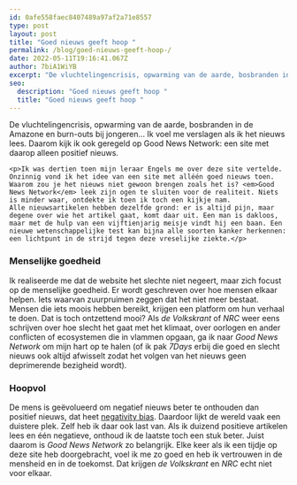 ```yaml
---
id: 0afe558faec8407489a97af2a71e8557
type: post
layout: post
title: "Goed nieuws geeft hoop "
permalink: /blog/goed-nieuws-geeft-hoop-/
date: 2022-05-11T19:16:41.067Z
author: 7biA1WiYB
excerpt: "De vluchtelingencrisis, opwarming van de aarde, bosbranden in de Amazone en burn-outs bij jongeren... Ik voel me verslagen als ik het nieuws lees. Daarom kijk ik ook geregeld op Good News Network: een site met daarop alleen positief nieuws.   "
seo:
  description: "Goed nieuws geeft hoop "
  title: "Goed nieuws geeft hoop "
---
```

De vluchtelingencrisis, opwarming van de aarde, bosbranden in de Amazone en burn-outs bij jongeren... Ik voel me verslagen als ik het nieuws lees. Daarom kijk ik ook geregeld op Good News Network: een site met daarop alleen positief nieuws.   

    <p>Ik was dertien toen mijn leraar Engels me over deze site vertelde. Onzinnig vond ik het idee van een site met alléén goed nieuws toen. Waarom zou je het nieuws niet gewoon brengen zoals het is? <em>Good News Network</em> leek zijn ogen te sluiten voor de realiteit. Niets is minder waar, ontdekte ik toen ik toch een kijkje nam. Alle nieuwsartikelen hebben dezelfde grond: er is altijd pijn, maar degene over wie het artikel gaat, komt daar uit. Een man is dakloos, maar met de hulp van een vijftienjarig meisje vindt hij een baan. Een nieuwe wetenschappelijke test kan bijna alle soorten kanker herkennen: een lichtpunt in de strijd tegen deze vreselijke ziekte.</p>
<h3>Menselijke goedheid</h3>
<p>Ik realiseerde me dat de website het slechte niet negeert, maar zich focust op de menselijke goedheid. Er wordt geschreven over hoe mensen elkaar helpen. Iets waarvan zuurpruimen zeggen dat het niet meer bestaat. Mensen die iets moois hebben bereikt, krijgen een platform om hun verhaal te doen. Dat is toch ontzettend mooi? Als <em>de Volkskrant</em> of <em>NRC</em> weer eens schrijven over hoe slecht het gaat met het klimaat, over oorlogen en ander conflicten of ecosystemen die in vlammen opgaan, ga ik naar <em>Good News Network</em> om mijn hart op te halen (of ik pak <em>7Days </em>erbij die goed en slecht nieuws ook altijd afwisselt zodat het volgen van het nieuws geen deprimerende bezigheid wordt).</p>
<h3>Hoopvol</h3>
<p>De mens is geëvolueerd om negatief nieuws beter te onthouden dan positief nieuws, dat heet <a href="https://www.nytimes.com/2012/03/24/your-money/why-people-remember-negative-events-more-than-positive-ones.html">negativity bias</a>. Daardoor lijkt de wereld vaak een duistere plek. Zelf heb ik daar ook last van. Als ik duizend positieve artikelen lees en één negatieve, onthoud ik de laatste toch een stuk beter. Juist daarom is <em>Good News Network </em>zo belangrijk. Elke keer als ik een tijdje op deze site heb doorgebracht, voel ik me zo goed en heb ik vertrouwen in de mensheid en in de toekomst. Dat krijgen <em>de Volkskrant</em> en <em>NRC</em> echt niet voor elkaar. </p>  
